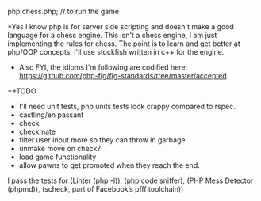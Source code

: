 php chess.php; // to run the game

*Yes I know php is for server side scripting and doesn't make a good language for a chess engine. This isn't a chess engine, I am just implementing the rules for chess. The point is to learn and get better at php/OOP concepts. I'll use stockfish written in c++ for the engine.
* Also FYI, the idioms I'm following are codified here: https://github.com/php-fig/fig-standards/tree/master/accepted

++TODO
* I'll need unit tests, php units tests look crappy compared to rspec.
* castling/en passant
* check
* checkmate
* filter user input more so they can throw in garbage
* unmake move on check?
* load game functionality
* allow pawns to get promoted when they reach the end.


I pass the tests for (Linter (php -l)), (php code sniffer), (PHP Mess Detector (phpmd)), (scheck, part of Facebook’s pfff toolchain))
